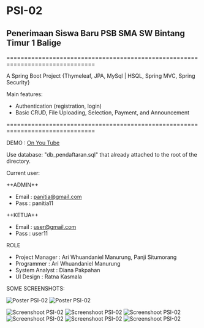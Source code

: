 # PSI-02

## Penerimaan Siswa Baru PSB SMA SW Bintang Timur 1 Balige
===============================================================================

A Spring Boot Project {Thymeleaf, JPA, MySql | HSQL, Spring MVC, Spring Security}

Main features:

* Authentication (registration, login)
* Basic CRUD, File Uploading, Selection, Payment, and Announcement

===============================================================================

DEMO : [On You Tube](https://www.youtube.com/watch?v=N3SbeZRr2dY&feature=youtu.be)

Use database: "db_pendaftaran.sql" that already attached to the root of the directory. 

Current user:

++ADMIN++

* Email : panitia@gmail.com
* Pass : panitia11

++KETUA++

* Email : user@gmail.com
* Pass : user11

ROLE
* Project Manager : Ari Whuandaniel Manurung, Panji Situmorang
* Programmer : Ari Whuandaniel Manurung
* System Analyst : Diana Pakpahan
* UI Design : Ratna Kasmala

SOME SCREENSHOTS:

![Poster PSI-02](https://github.com/arimnrg16/PSI-02/blob/master/Poster%20PSI-02/1.png)
![Poster PSI-02](https://github.com/arimnrg16/PSI-02/blob/master/Poster%20PSI-02/2.png)

![Screenshoot PSI-02](https://github.com/arimnrg16/PSI-02/blob/master/Screenshots/Screenshot%20(97).png)
![Screenshoot PSI-02](https://github.com/arimnrg16/PSI-02/blob/master/Screenshots/Screenshot%20(98).png)
![Screenshoot PSI-02](https://github.com/arimnrg16/PSI-02/blob/master/Screenshots/Screenshot%20(99).png)
![Screenshoot PSI-02](https://github.com/arimnrg16/PSI-02/blob/master/Screenshots/Screenshot%20(100).png)
![Screenshoot PSI-02](https://github.com/arimnrg16/PSI-02/blob/master/Screenshots/Screenshot%20(101).png)
![Screenshoot PSI-02](https://github.com/arimnrg16/PSI-02/blob/master/Screenshots/Screenshot%20(102).png)
